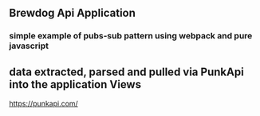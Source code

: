 ## Brewdog Api Application

### simple example of pubs-sub pattern using webpack and pure javascript

## data extracted, parsed and pulled via PunkApi into the application Views

https://punkapi.com/
